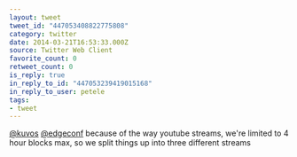 ```yaml
---
layout: tweet
tweet_id: "447053408822775808"
category: twitter
date: 2014-03-21T16:53:33.000Z
source: Twitter Web Client
favorite_count: 0
retweet_count: 0
is_reply: true
in_reply_to_id: "447053239419015168"
in_reply_to_user: petele
tags:
- tweet
---
```


[@kuvos](https://twitter.com/@kuvos) [@edgeconf](https://twitter.com/@edgeconf) because of the way youtube streams, we're limited to 4 hour blocks max, so we split things up into three different streams
